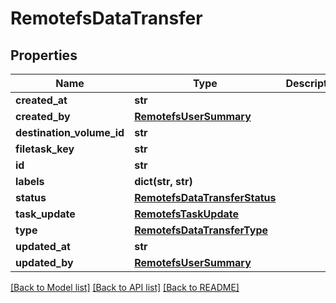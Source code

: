# RemotefsDataTransfer

## Properties
Name | Type | Description | Notes
------------ | ------------- | ------------- | -------------
**created_at** | **str** |  | 
**created_by** | [**RemotefsUserSummary**](RemotefsUserSummary.md) |  | 
**destination_volume_id** | **str** |  | 
**filetask_key** | **str** |  | [optional] 
**id** | **str** |  | 
**labels** | **dict(str, str)** |  | [optional] 
**status** | [**RemotefsDataTransferStatus**](RemotefsDataTransferStatus.md) |  | 
**task_update** | [**RemotefsTaskUpdate**](RemotefsTaskUpdate.md) |  | [optional] 
**type** | [**RemotefsDataTransferType**](RemotefsDataTransferType.md) |  | 
**updated_at** | **str** |  | 
**updated_by** | [**RemotefsUserSummary**](RemotefsUserSummary.md) |  | 

[[Back to Model list]](../README.md#documentation-for-models) [[Back to API list]](../README.md#documentation-for-api-endpoints) [[Back to README]](../README.md)

